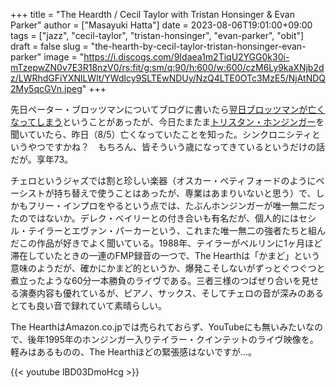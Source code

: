 +++
title = "The Heardth / Cecil Taylor with Tristan Honsinger & Evan Parker"
author = ["Masayuki Hatta"]
date = 2023-08-06T19:01:00+09:00
tags = ["jazz", "cecil-taylor", "tristan-honsinger", "evan-parker", "obit"]
draft = false
slug = "the-hearth-by-cecil-taylor-tristan-honsinger-evan-parker"
image = "https://i.discogs.com/9Idaea1m2TiqU2YGG0k30i-mTzepwZN0v7E3R18nzV0/rs:fit/g:sm/q:90/h:600/w:600/czM6Ly9kaXNjb2dz/LWRhdGFiYXNlLWlt/YWdlcy9SLTEwNDUy/NzQ4LTE0OTc3MzE5/NjAtNDQ2My5qcGVn.jpeg"
+++

先日ペーター・ブロッツマンについてブログに書いたら[翌日ブロッツマンが亡くなってしまう](https://ja.mhatta.org/blog/2023/06/23/for-adolphe-sax-peter-brotzmann/)ということがあったが、今日たまたま[トリスタン・ホンジンガー](https://en.wikipedia.org/wiki/Tristan_Honsinger)を聞いていたら、昨日（8/5）亡くなっていたことを知った。シンクロニシティというやつですかね？　もちろん、皆そういう歳になってきているというだけの話だが。享年73。

チェロというジャズでは割と珍しい楽器（オスカー・ペティフォードのようにベーシストが持ち替えで使うことはあったが、専業はあまりいないと思う）で、しかもフリー・インプロをやるという点では、たぶんホンジンガーが唯一無二だったのではないか。デレク・ベイリーとの付き合いも有名だが、個人的にはセシル・テイラーとエヴァン・パーカーという、これまた唯一無二の強者たちと組んだこの作品が好きでよく聞いている。1988年、テイラーがベルリンに1ヶ月ほど滞在していたときの一連のFMP録音の一つで、The Hearthは「かまど」という意味のようだが、確かにかまど的というか、爆発こそしないがずっとぐつぐつと煮立ったような60分一本勝負のライヴである。三者三様のつばぜり合いを見せる演奏内容も優れているが、ピアノ、サックス、そしてチェロの音が深みのあるとても良い音で録れていて素晴らしい。

The HearthはAmazon.co.jpでは売られておらず、YouTubeにも無いみたいなので、後年1995年のホンジンガー入りテイラー・クインテットのライヴ映像を。軽みはあるものの、The Hearthほどの緊張感はないですが…。

{{< youtube lBD03DmoHcg >}}
